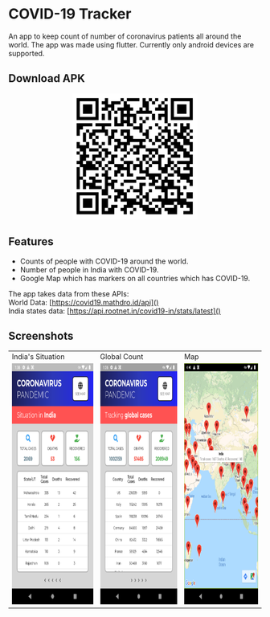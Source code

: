 # COVID-19 Tracker

An app to keep count of number of coronavirus patients all around the world. The app was made using flutter. Currently only android devices are supported.

 ## Download APK
<p align="center">
  <img width="250" height="250" src="images/qr_code.png">
</p>

## Features
* Counts of people with COVID-19 around the world.
* Number of people in India with COVID-19.
* Google Map which has markers on all countries which has COVID-19.

  
The app takes data from these APIs: <br>
World Data: [https://covid19.mathdro.id/api]() <br>
India states data: [https://api.rootnet.in/covid19-in/stats/latest]()

## Screenshots

<table>
  <tr>
    <td>India's Situation</td>
     <td>Global Count</td>
     <td>Map</td>
  </tr>
  <tr>
    <td><img src="images/india_page.png" width=270 height=480></td>
    <td><img src="images/global_page.png" width=270 height=480></td>
    <td><img src="images/map.png" width=270 height=480></td>
  </tr>
 </table>


